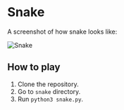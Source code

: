 # Snake

A screenshot of how snake looks like:

![Snake](https://user-images.githubusercontent.com/29010410/155894074-0dc4829f-9b2f-4d8c-82c7-a832ce136925.jpg)

## How to play
1. Clone the repository.
2. Go to `snake` directory.
3. Run `python3 snake.py`.

